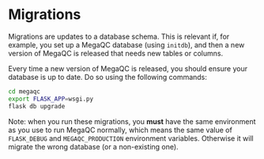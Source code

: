 # Migrations
Migrations are updates to a database schema. This is relevant if, for example, you 
set up a MegaQC database (using `initdb`), and then a new version of MegaQC is released
that needs new tables or columns.

Every time a new version of MegaQC is released, you should ensure your database is 
up to date. Do so using the following commands:

```bash
cd megaqc
export FLASK_APP=wsgi.py
flask db upgrade
```

Note: when you run these migrations, you **must** have the same environment as you use
to run MegaQC normally, which means the same value of `FLASK_DEBUG` and
`MEGAQC_PRODUCTION` environment variables. Otherwise it will migrate the wrong database
(or a non-existing one).